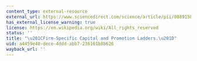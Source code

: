 ```yaml
---
content_type: external-resource
external_url: https://www.sciencedirect.com/science/article/pii/088915839290021U
has_external_license_warning: true
license: https://en.wikipedia.org/wiki/All_rights_reserved
status: ''
title: "\u201CFirm-Specific Capital and Promotion Ladders.\u201D"
uid: a4459e40-dece-4ddd-abb7-236161b8b626
wayback_url: ''
---
```

